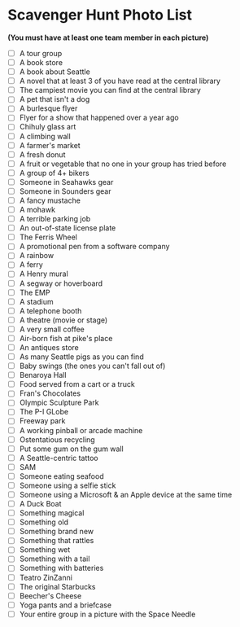 # Scavenger Hunt Photo List

__(You must have at least one team member in each picture)__

- [ ] A tour group
- [ ] A book store
- [ ] A book about Seattle
- [ ] A novel that at least 3 of you have read at the central library
- [ ] The campiest movie you can find at the central library
- [ ] A pet that isn't a dog
- [ ] A burlesque flyer
- [ ] Flyer for a show that happened over a year ago
- [ ] Chihuly glass art
- [ ] A climbing wall
- [ ] A farmer's market
- [ ] A fresh donut
- [ ] A fruit or vegetable that no one in your group has tried before
- [ ] A group of 4+ bikers
- [ ] Someone in Seahawks gear
- [ ] Someone in Sounders gear
- [ ] A fancy mustache
- [ ] A mohawk
- [ ] A terrible parking job
- [ ] An out-of-state license plate
- [ ] The Ferris Wheel
- [ ] A promotional pen from a software company
- [ ] A rainbow
- [ ] A ferry
- [ ] A Henry mural
- [ ] A segway or hoverboard
- [ ] The EMP
- [ ] A stadium
- [ ] A telephone booth
- [ ] A theatre (movie or stage)
- [ ] A very small coffee
- [ ] Air-born fish at pike's place
- [ ] An antiques store
- [ ] As many Seattle pigs as you can find
- [ ] Baby swings (the ones you can't fall out of)
- [ ] Benaroya Hall
- [ ] Food served from a cart or a truck
- [ ] Fran's Chocolates
- [ ] Olympic Sculpture Park
- [ ] The P-I GLobe
- [ ] Freeway park
- [ ] A working pinball or arcade machine
- [ ] Ostentatious recycling
- [ ] Put some gum on the gum wall
- [ ] A Seattle-centric tattoo
- [ ] SAM
- [ ] Someone eating seafood
- [ ] Someone using a selfie stick
- [ ] Someone using a Microsoft & an Apple device at the same time
- [ ] A Duck Boat
- [ ] Something magical
- [ ] Something old
- [ ] Something brand new
- [ ] Something that rattles
- [ ] Something wet
- [ ] Something with a tail
- [ ] Something with batteries
- [ ] Teatro ZinZanni
- [ ] The original Starbucks
- [ ] Beecher's Cheese
- [ ] Yoga pants and a briefcase
- [ ] Your entire group in a picture with the Space Needle
